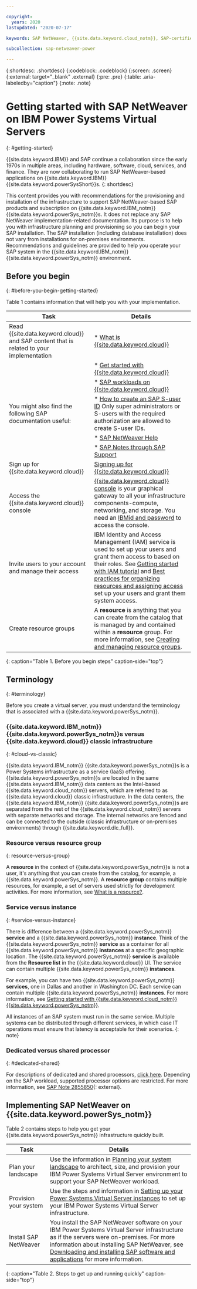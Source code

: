 ```yaml
---

copyright:
  years: 2020
lastupdated: "2020-07-17"

keywords: SAP NetWeaver, {{site.data.keyword.cloud_notm}}, SAP-certified {{site.data.keyword.powerSys_notm}}, {{site.data.keyword.powerSysShort}}, {{site.data.keyword.powerSys_notm}}

subcollection: sap-netweaver-power

---
```


{:shortdesc: .shortdesc}
{:codeblock: .codeblock}
{:screen: .screen}
{:external: target="_blank" .external}
{:pre: .pre}
{:table: .aria-labeledby="caption"}
{:note: .note}

# Getting started with SAP NetWeaver on IBM Power Systems Virtual Servers
{: #getting-started}

{{site.data.keyword.IBM}} and SAP continue a collaboration since the early 1970s in multiple areas, including hardware, software, cloud, services, and finance. They are now collaborating to run SAP NetWeaver-based applications on {{site.data.keyword.IBM}} {{site.data.keyword.powerSysShort}}s.
{: shortdesc}

This content provides you with recommendations for the provisioning and installation of the infrastructure to support SAP NetWeaver-based SAP products and subscription on {{site.data.keyword.IBM_notm}} {{site.data.keyword.powerSys_notm}}s. It does not replace any SAP NetWeaver implementation-related documentation. Its purpose is to help you with infrastructure planning and provisioning so you can begin your SAP installation. The SAP installation (including database installation) does not vary from installations for on-premises environments. Recommendations and guidelines are provided to help you operate your SAP system in the {{site.data.keyword.IBM_notm}} {{site.data.keyword.powerSys_notm}} environment.

## Before you begin
{: #before-you-begin-getting-started}

Table 1 contains information that will help you with your implementation.

| Task | Details |
| ----- | ----- |
| Read {{site.data.keyword.cloud}} and SAP content that is related to your implementation | * [What is {{site.data.keyword.cloud}}](https://www.ibm.com/cloud) |
| | * [Get started with {{site.data.keyword.cloud}}](https://www.ibm.com/cloud/get-started) |
| | * [SAP workloads on {{site.data.keyword.cloud}}](https://www.ibm.com/cloud/sap/certified-infrastructure)|
| You might also find the following SAP documentation useful: | * [How to create an SAP S-user ID](https://www.youtube.com/watch?v=4wICiRTP8u0/) Only super administrators or S-users with the required authorization are allowed to create S-user IDs. |
| | * [SAP NetWeaver Help](https://help.sap.com/viewer/product/SAP_NETWEAVER/ALL/en-US) |
| | * [SAP Notes through SAP Support](https://support.sap.com/en/index.html) |
| Sign up for {{site.data.keyword.cloud}} | [Signing up for {{site.data.keyword.cloud}}](/docs/account/adminpublic.html#signing-up-for-ibm-cloud) |
| Access the {{site.data.keyword.cloud}} console | [{{site.data.keyword.cloud}} console](https://cloud.ibm.com) is your graphical gateway to all your infrastructure components-compute, networking, and storage. You need an [IBMid and password](/docs/account?topic=account-signup) to access the console. |
| Invite users to your account and manage their access | IBM Identity and Access Management (IAM) service is used to set up your users and grant them access to based on their roles. See [Getting started with IAM tutorial](/docs/iam?topic=iam-getstarted) and [Best practices for organizing resources and assigning access](/docs/account?topic=account-account_setup) set up your users and grant them system access. |
| Create resource groups | A **resource** is anything that you can create from the catalog that is managed by and contained within a **resource** group. For more information, see [Creating and managing resource groups](/docs/resources?topic=resources-rgs).
{: caption="Table 1. Before you begin steps" caption-side="top"}

## Terminology
{: #terminology}

Before you create a virtual server, you must understand the terminology that is associated with a {{site.data.keyword.powerSys_notm}}.

### {{site.data.keyword.IBM_notm}} {{site.data.keyword.powerSys_notm}}s versus {{site.data.keyword.cloud}} classic infrastructure
{: #cloud-vs-classic}

{{site.data.keyword.IBM_notm}} {{site.data.keyword.powerSys_notm}}s is a Power Systems infrastructure as a service (IaaS) offering. {{site.data.keyword.powerSys_notm}}s are located in the same {{site.data.keyword.IBM_notm}} data centers as the Intel-based {{site.data.keyword.cloud_notm}} servers, which are referred to as {{site.data.keyword.cloud}} classic infrastructure. In the data centers, the {{site.data.keyword.IBM_notm}} {{site.data.keyword.powerSys_notm}}s are separated from the rest of the {{site.data.keyword.cloud_notm}} servers with separate networks and storage. The internal networks are fenced and can be connected to the outside (classic infrastructure or on-premises environments) through {{site.data.keyword.dlc_full}}.

### Resource versus resource group
{: resource-versus-group}

A **resource** in the context of {{site.data.keyword.powerSys_notm}}s is not a user, it's anything that you can create from the catalog, for example, a {{site.data.keyword.powerSys_notm}}. A **resource group** contains multiple resources, for example, a set of servers used strictly for development activities. For more information, see [What is a resource?](/docs/resources?topic=resources-resource).

### Service versus instance
{: #service-versus-instance}

There is difference between a {{site.data.keyword.powerSys_notm}} **service** and a {{site.data.keyword.powerSys_notm}} **instance**. Think of the {{site.data.keyword.powerSys_notm}} **service** as a container for all {{site.data.keyword.powerSys_notm}} **instances** at a specific geographic location. The {{site.data.keyword.powerSys_notm}} **service** is available from the **Resource list** in the {{site.data.keyword.cloud}} UI. The service can contain multiple {{site.data.keyword.powerSys_notm}} **instances**.

For example, you can have two {{site.data.keyword.powerSys_notm}} **services**, one in Dallas and another in Washington DC. Each service can contain multiple {{site.data.keyword.powerSys_notm}} **instances**. For more information, see [Getting started with {{site.data.keyword.cloud_notm}} {{site.data.keyword.powerSys_notm}}](/docs/power-iaas?topic=power-iaas-getting-started).

All instances of an SAP system must run in the same service. Multiple systems can be distributed through different services, in which case IT operations must ensure that latency is acceptable for their scenarios.
{: note}

### Dedicated versus shared processor
{: #dedicated-shared}

For descriptions of dedicated and shared processors, [click here](/docs/power-iaas?topic=power-iaas-power-iaas-faqs#processor). Depending on the SAP workload, supported processor options are restricted. For more information, see [SAP Note 2855850](https://launchpad.support.sap.com/#/notes/2855850){: external}.

## Implementing SAP NetWeaver on {{site.data.keyword.powerSys_notm}}

Table 2 contains steps to help you get your {{site.data.keyword.powerSys_notm}} infrastructure quickly built.

| Task | Details |
| ----- | ----- |
| Plan your landscape | Use the information in [Planning your system landscape](/docs/sap-netweaver-power?topic=sap-netweaver-power-planning-your-system-landscape) to architect, size, and provision your IBM Power Systems Virtual Server environment to support your SAP NetWeaver workload. |
| Provision your system | Use the steps and information in [Setting up your Power Systems Virtual Server instances](/docs/sap-netweaver-power?topic=sap-netweaver-power-set-up-power-infrastructure) to set up your IBM Power Systems Virtual Server infrastructure. |
| Install SAP NetWeaver | You install the SAP NetWeaver software on your IBM Power Systems Virtual Server infrastructure as if the servers were on-premises. For more information about installing SAP NetWeaver, see [Downloading and installing SAP software and applications](/docs/sap-netweaver-power?topic=sap-netweaver-power-install_sap) for more information. |
{: caption="Table 2. Steps to get up and running quickly" caption-side="top"}
